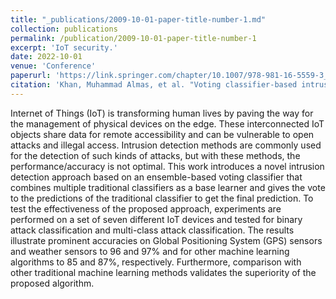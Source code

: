 ```yaml
---
title: "_publications/2009-10-01-paper-title-number-1.md"
collection: publications
permalink: /publication/2009-10-01-paper-title-number-1
excerpt: 'IoT security.'
date: 2022-10-01
venue: 'Conference'
paperurl: 'https://link.springer.com/chapter/10.1007/978-981-16-5559-3_26'
citation: 'Khan, Muhammad Almas, et al. "Voting classifier-based intrusion detection for iot networks." Advances on Smart and Soft Computing: Proceedings of ICACIn 2021. Springer Singapore, 2022..'
---
```


Internet of Things (IoT) is transforming human lives by paving the way for the management of physical devices on the edge. These interconnected IoT objects share data for remote accessibility and can be vulnerable to open attacks and illegal access. Intrusion detection methods are commonly used for the detection of such kinds of attacks, but with these methods, the performance/accuracy is not optimal. This work introduces a novel intrusion detection approach based on an ensemble-based voting classifier that combines multiple traditional classifiers as a base learner and gives the vote to the predictions of the traditional classifier to get the final prediction. To test the effectiveness of the proposed approach, experiments are performed on a set of seven different IoT devices and tested for binary attack classification and multi-class attack classification. The results illustrate prominent accuracies on Global Positioning System (GPS) sensors and weather sensors to 96 and 97% and for other machine learning algorithms to 85 and 87%, respectively. Furthermore, comparison with other traditional machine learning methods validates the superiority of the proposed algorithm.
